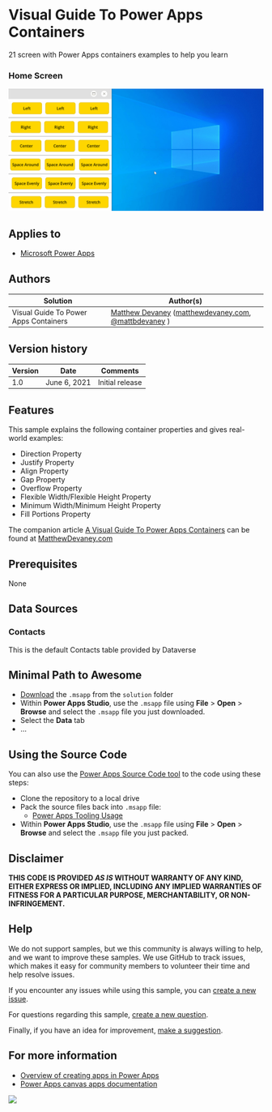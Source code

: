 # Visual Guide To Power Apps Containers

21 screen with Power Apps containers examples to help you learn

### Home Screen

![home screen](./assets/preview.gif)  


## Applies to

* [Microsoft Power Apps](https://docs.microsoft.com/powerapps/)

## Authors

Solution|Author(s)
--------|---------
Visual Guide To Power Apps Containers | [Matthew Devaney](https://github.com/matthewdevaney) ([matthewdevaney.com](https://matthewdevaney.com), [@mattbdevaney](https://www.twitter.com/mattbdevaney) )

## Version history

Version|Date|Comments
-------|----|--------
1.0|June 6, 2021|Initial release


## Features

This sample explains the following container properties and gives real-world examples:

* Direction Property
* Justify Property
* Align Property
* Gap Property
* Overflow Property
* Flexible Width/Flexible Height Property
* Minimum Width/Minimum Height Property
* Fill Portions Property


The companion article [A Visual Guide To Power Apps Containers](https://matthewdevaney.com/a-visual-guide-to-power-apps-containers) can be found at [MatthewDevaney.com](https://matthewdevaney.com)

## Prerequisites

None

## Data Sources

### Contacts

This is the default Contacts table provided by Dataverse

## Minimal Path to Awesome

* [Download](./solution/powerapps-containers-visual-guide.msapp) the `.msapp` from the `solution` folder
* Within **Power Apps Studio**, use the `.msapp` file using **File** > **Open** > **Browse** and select the `.msapp` file you just downloaded.
* Select the **Data** tab
* ...

## Using the Source Code

  You can also use the [Power Apps Source Code tool](https://github.com/microsoft/PowerApps-Language-Tooling) to the code using these steps:

* Clone the repository to a local drive
* Pack the source files back into `.msapp` file:
  * [Power Apps Tooling Usage](https://github.com/microsoft/PowerApps-Language-Tooling)
* Within **Power Apps Studio**, use the `.msapp` file using **File** > **Open** > **Browse** and select the `.msapp` file you just packed.

## Disclaimer

**THIS CODE IS PROVIDED *AS IS* WITHOUT WARRANTY OF ANY KIND, EITHER EXPRESS OR IMPLIED, INCLUDING ANY IMPLIED WARRANTIES OF FITNESS FOR A PARTICULAR PURPOSE, MERCHANTABILITY, OR NON-INFRINGEMENT.**


## Help

We do not support samples, but we this community is always willing to help, and we want to improve these samples. We use GitHub to track issues, which makes it easy for  community members to volunteer their time and help resolve issues.

If you encounter any issues while using this sample, you can [create a new issue](https://github.com/pnp/powerapps-samples/issues/new?assignees=&labels=Needs%3A+Triage+%3Amag%3A%2Ctype%3Abug-suspected&template=bug-report.yml&sample=containers-example&authors=@YOURGITHUBUSERNAME&title=containers-example%20-%20).

For questions regarding this sample, [create a new question](https://github.com/pnp/powerapps-samples/issues/new?assignees=&labels=Needs%3A+Triage+%3Amag%3A%2Ctype%3Abug-suspected&template=question.yml&sample=containers-example&authors=@YOURGITHUBUSERNAME&title=containers-example%20-%20).

Finally, if you have an idea for improvement, [make a suggestion](https://github.com/pnp/powerapps-samples/issues/new?assignees=&labels=Needs%3A+Triage+%3Amag%3A%2Ctype%3Abug-suspected&template=suggestion.yml&sample=containers-example&authors=@YOURGITHUBUSERNAME&title=containers-example%20-%20).

## For more information

- [Overview of creating apps in Power Apps](https://docs.microsoft.com/powerapps/maker/)
- [Power Apps canvas apps documentation](https://docs.microsoft.com/en-us/powerapps/maker/canvas-apps/)


<img src="https://telemetry.sharepointpnp.com/powerapps-samples/samples/containers-example" />

